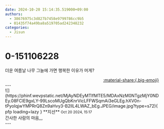 ```yaml
---
date: 2024-10-20 15:14:35.519000+09:00
authors:
  - 38676975c3d827b7458e9799786cc9b5
  - 01435f74a49ba8a519705ad242348232
categories:
  - Jisun
---
```


# 0-151106228

<div class="post-container" markdown="1">
<div class="content-container md-sidebar__scrollwrap" markdown="1">

더운 여름날 나무 그늘에 가면 행복한 이유가 머게?

</div>
</div>

<div style="text-align: right;" markdown="1">
<a href="https://weverse.io/fromis9/fanpost/0-151106228" style="text-align: right;">:material-share:{.big-emoji}</a>
</div>
---

<div class="comments-container md-sidebar__scrollwrap" markdown="1">
<div class="comment" markdown="1">
<div class='id-container' markdown="1">
![](https://phinf.wevpstatic.net/MjAyNDEyMTlfMTE5/MDAxNzM0NTgzMjY0NDEy.08FClE9gxLY-99LscoMUgQbKnrVicLFFWSqmAi3eGLEg.hXV0n-tPyoIqjwYMPRrQ8Zn9aHvy3-B2llL4LWAZ_bEg.JPEG/image.jpg?type=s72){ pfp loading=lazy }
**<span class="artist">지선</span>** <small>Oct 20 2024, 15:17</small><br>
</div>
<div class='comment-body' markdown="1">
간사한 사람의 마음,,,
</div>
</div>
</div>
---
